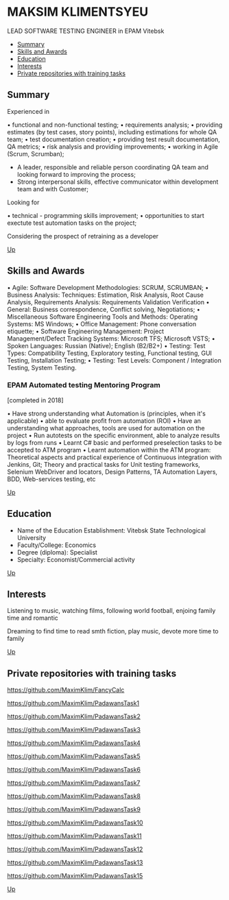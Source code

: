 # MAKSIM KLIMENTSYEU 
LEAD SOFTWARE TESTING ENGINEER in EPAM Vitebsk
<a name="contents">
 + [Summary](#1) 
 + [Skills and Awards](#2) 
 + [Education](#3) 
 + [Interests](#4) 
 + [Private repositories with training tasks](#5)
 
 
 
## <a name="1"></a>Summary
Experienced in 

•	  functional and non-functional testing;
•	  requirements analysis;
•	  providing estimates (by test cases, story points), including estimations for whole QA team;
•	  test documentation creation;
•   providing test result documentation, QA metrics;
•	  risk analysis and providing improvements;
•	  working in Agile (Scrum, Scrumban);

- A leader, responsible and reliable person coordinating QA team and looking forward to improving the process;
- Strong interpersonal skills,  effective communicator within development team and with Customer;

Looking for

•	  technical - programming skills improvement;
•	  opportunities to start exectute test automation tasks on the project;

Сonsidering the prospect of retraining as a developer

[Up](#contents)


## <a name="2"></a>Skills and Awards
•	  Agile: Software Development Methodologies: SCRUM, SCRUMBAN;
•	  Business Analysis: Techniques: Estimation, Risk Analysis, Root Cause Analysis, Requirements Analysis: Requirements Validation Verification
•	  General: Business correspondence, Conflict solving, Negotiations;
•	  Miscellaneous Software Engineering Tools and Methods: Operating Systems: MS Windows;
•	  Office Management: Phone conversation etiquette;
•	  Software Engineering Management: Project Management/Defect Tracking Systems: Microsoft TFS; Microsoft VSTS;
•	  Spoken Languages: Russian (Native); English (B2/B2+)
•	  Testing: Test Types: Compatibility Testing, Exploratory testing, Functional testing, GUI Testing, Installation Testing;
•	  Testing: Test Levels: Component / Integration Testing, System Testing.
### EPAM Automated testing Mentoring Program
[completed in 2018]

• Have strong understanding what Automation is (principles, when it's applicable) • able to evaluate profit from automation (ROI) • Have an understanding what approaches, tools are used for automation on the project • Run autotests on the specific environment, able to analyze results by logs from runs • Learnt C# basic and performed preselection tasks to be accepted to ATM program • Learnt automation within the ATM program: Theoretical aspects and practical experience of Continuous integration with Jenkins, Git; Theory and practical tasks for Unit testing frameworks, Selenium WebDriver and locators, Design Patterns, TA Automation Layers, BDD, Web-services testing, etc

[Up](#contents)




## <a name="3"></a>Education
- Name of the Education Establishment: Vitebsk State Technological University
- Faculty/College: Economics
- Degree (diploma): Specialist
- Specialty: Economist/Commercial activity

[Up](#contents)

## <a name="4"></a>Interests
Listening to music, watching films, following world football, enjoing family time and romantic

Dreaming to find time to read smth fiction, play music, devote more time to family

[Up](#contents)

## <a name="5"></a>Private repositories with training tasks

https://github.com/MaximKlim/FancyCalc

https://github.com/MaximKlim/PadawansTask1

https://github.com/MaximKlim/PadawansTask2

https://github.com/MaximKlim/PadawansTask3

https://github.com/MaximKlim/PadawansTask4

https://github.com/MaximKlim/PadawansTask5

https://github.com/MaximKlim/PadawansTask6

https://github.com/MaximKlim/PadawansTask7

https://github.com/MaximKlim/PadawansTask8

https://github.com/MaximKlim/PadawansTask9

https://github.com/MaximKlim/PadawansTask10

https://github.com/MaximKlim/PadawansTask11

https://github.com/MaximKlim/PadawansTask12

https://github.com/MaximKlim/PadawansTask13

https://github.com/MaximKlim/PadawansTask15

[Up](#contents)
